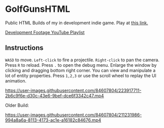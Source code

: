 # GolfGunsHTML
Public HTML Builds of my in development indie game. Play at [this link.](https://aarontian-stack.github.io/GolfGunsHTMLPrivate/ "GolfGuns")

[Development Footage YouTube Playlist](https://youtube.com/playlist?list=PLZcvEOxXvlm42nLZId6FSk-2XstOKeQi6)

## Instructions
```WASD``` to move. ```Left-click``` to fire a projectile. ```Right-click``` to pan the camera. Press ```R``` to reload.
Press ```.``` to open the debug menu. Enlarge the window by clicking and dragging bottom right corner. You can view and manipulate a lot of entity properties. 
Press ```1,2,3``` or use the scroll wheel to replay the UI animation.

https://user-images.githubusercontent.com/84607804/223917711-2b6c9f6e-d30c-43e6-9bef-dce6f3342c47.mp4

Older Build:

https://user-images.githubusercontent.com/84607804/211231986-994a8a6a-8113-4173-ac1e-a16182c84676.mp4

